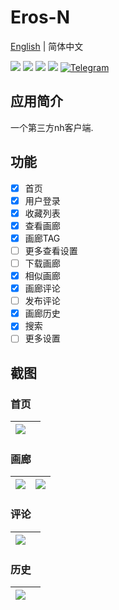 # Eros-N
[English](https://github.com/honjow/eros_n/blob/master/README.md) | 简体中文

[![](https://img.shields.io/github/downloads/honjow/eros_n/total.svg)](https://gitHub.com/honjow/eros_n/releases)
[![](https://img.shields.io/github/downloads/honjow/eros_n/latest/total)](https://github.com/honjow/eros_n/releases/latest)
[![](https://img.shields.io/github/v/release/honjow/eros_n)](https://github.com/honjow/eros_n/releases/latest)
[![](https://img.shields.io/github/stars/honjow/eros_n)]()
[![Telegram](https://img.shields.io/badge/chat-on%20Telegram-blue.svg)](https://t.me/joinchat/AEj27KMQe0JiMmUx)


## 应用简介
一个第三方nh客户端.

## 功能
- [x] 首页
- [x] 用户登录
- [x] 收藏列表
- [x] 查看画廊
- [x] 画廊TAG
- [ ] 更多查看设置
- [ ] 下载画廊
- [x] 相似画廊
- [x] 画廊评论
- [ ] 发布评论
- [x] 画廊历史
- [x] 搜索
- [ ] 更多设置

## 截图
### 首页
| ![](https://raw.githubusercontent.com/honjow/eros_n/master/screenshots/home_1.jpg) |     |
|:----------------------------------------------------------------------------------:|:---:|
### 画廊
| ![](https://raw.githubusercontent.com/honjow/eros_n/master/screenshots/gallery_1.jpg) | ![](https://raw.githubusercontent.com/honjow/eros_n/master/screenshots/gallery_2.jpg) |
|:-------------------------------------------------------------------------------------:|:-------------------------------------------------------------------------------------:|
### 评论
| ![](https://raw.githubusercontent.com/honjow/eros_n/master/screenshots/comment_1.jpg) |     |
|:-------------------------------------------------------------------------------------:|:---:|
### 历史
| ![](https://raw.githubusercontent.com/honjow/eros_n/master/screenshots/history_1.jpg) |     |
|:-------------------------------------------------------------------------------------:|:---:|
